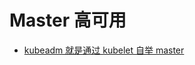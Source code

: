 

# Master 高可用
- [kubeadm 就是通过 kubelet 自举 master](http://blog.csdn.net/u010278923/article/details/70228487)

